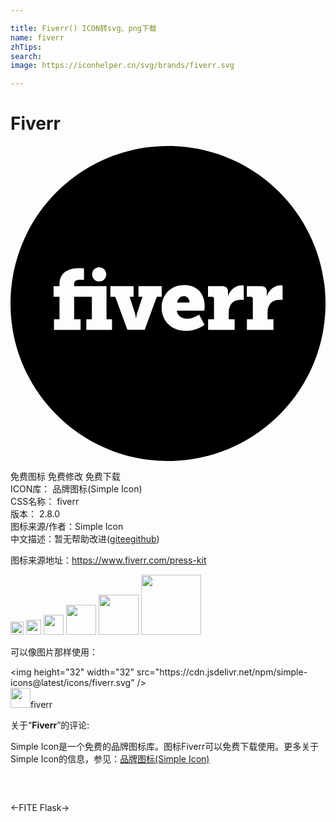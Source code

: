```yaml
---

title: Fiverr() ICON转svg、png下载
name: fiverr
zhTips: 
search: 
image: https://iconhelper.cn/svg/brands/fiverr.svg

---
```


# Fiverr  <small style="font-size: 60%;font-weight: 100"></small>

<div id="svg" class="svg-wrap">
<svg role="img" viewBox="0 0 24 24" xmlns="http://www.w3.org/2000/svg"><title>Fiverr icon</title><path d="M13.639,11.928h-0.954c0.06-0.258,0.216-0.492,0.534-0.492C13.465,11.436,13.639,11.664,13.639,11.928z M24.001,12 c0,6.627-5.373,12-12,12s-12-5.373-12-12s5.373-12,12-12S24.001,5.373,24.001,12z M6.217,9.78c0,0.298,0.242,0.54,0.54,0.54 c0.298,0,0.54-0.242,0.54-0.54s-0.242-0.54-0.54-0.54C6.459,9.24,6.217,9.482,6.217,9.78z M7.735,13.2h-0.42v-2.526H4.849v-0.162 c0-0.318,0.318-0.324,0.48-0.324c0.186,0,0.27,0.018,0.27,0.018V9.33c0,0-0.168-0.024-0.396-0.024c-0.516,0-1.47,0.144-1.47,1.236 v0.138h-0.45v0.81h0.45v1.71h-0.42v0.81h2.028V13.2H4.849v-1.71h1.35v1.71h-0.42v0.81h1.956V13.2z M11.149,11.484h0.372v-0.81 h-1.77v0.81h0.3l-0.384,1.2c-0.072,0.198-0.09,0.438-0.09,0.438H9.553c0,0-0.018-0.24-0.09-0.438l-0.384-1.2h0.3v-0.81h-1.77v0.81 h0.372l0.924,2.52h1.32L11.149,11.484z M14.797,12.204c0-0.924-0.558-1.608-1.548-1.608c-1.074,0-1.734,0.762-1.734,1.74 c0,0.888,0.642,1.746,1.83,1.746c0.9,0,1.434-0.468,1.434-0.468l-0.408-0.774c0,0-0.444,0.318-0.936,0.318 c-0.354,0-0.69-0.186-0.774-0.612h2.112C14.767,12.54,14.797,12.312,14.797,12.204L14.797,12.204z M17.773,10.632 c0,0-0.066-0.012-0.132-0.012c-0.51-0.006-0.93,0.366-1.068,0.822v0h-0.012c0,0,0.012-0.066,0.012-0.168V11.1 c0-0.306-0.168-0.426-0.474-0.426h-1.05v0.81h0.312c0.09,0,0.144,0.054,0.144,0.144V13.2h-0.45v0.81h2.022V13.2h-0.45v-0.486 c0-0.606,0.3-1.002,0.918-1.002c0.138,0,0.228,0.018,0.228,0.018V10.632z M20.731,11.73v-1.098c0,0-0.066-0.012-0.132-0.012 c-0.504-0.006-0.924,0.366-1.068,0.822v0h-0.012c0,0,0.012-0.066,0.012-0.168V11.1c0-0.306-0.168-0.426-0.474-0.426h-1.05v0.81 h0.312c0.09,0,0.144,0.054,0.144,0.144V13.2h-0.45v0.81h2.022V13.2h-0.45v-0.486c0-0.606,0.3-1.002,0.918-1.002 C20.641,11.712,20.731,11.73,20.731,11.73z"/></svg>
</div>
<detail full-name='fiverr'></detail>

<div class="detail-page">
<p>
<span><span class="badge-success badge">免费图标</span> <span class="badge-success badge">免费修改</span>  <span class="badge-success badge">免费下载</span> </span>
<br/>
<span>
ICON库：
<span class="badge-secondary badge">品牌图标(Simple Icon)</span> 
</span>
<br/>
<span>
CSS名称：
<span class="badge-secondary badge">fiverr</span> 
</span>

<br/>
<span>
版本：
<span class="badge-secondary badge">2.8.0</span> 
</span>
<br/>
<span>图标来源/作者：<span class="badge-light badge">Simple Icon</span></span> 
<br/>
<span class="zh-detail">中文描述：暂无<span class="help-link"><span>帮助改进</span>(<a href="https://gitee.com/liuwave/icon-helper/edit/master/json/brands/fiverr.json" target="_blank" rel="noopener noreferrer">gitee</a><a href="https://github.com/liuwave/icon-helper/edit/master/json/brands/fiverr.json" target="_blank" rel="noopener noreferrer">github</a></span>)</span><br/>
</p>
</div><div class="description description alert alert-light"><p>图标来源地址：<a href="https://www.fiverr.com/press-kit" target="_blank" rel="noopener noreferrer">https://www.fiverr.com/press-kit</a></p></div>
<div class="alert alert-dark">
<img height="21" width="21" src="https://cdn.jsdelivr.net/npm/simple-icons@latest/icons/fiverr.svg" />
<img height="24" width="24" src="https://cdn.jsdelivr.net/npm/simple-icons@latest/icons/fiverr.svg" />
<img height="32" width="32" src="https://cdn.jsdelivr.net/npm/simple-icons@latest/icons/fiverr.svg" />
<img height="48" width="48" src="https://cdn.jsdelivr.net/npm/simple-icons@latest/icons/fiverr.svg" />
<img height="64" width="64" src="https://cdn.jsdelivr.net/npm/simple-icons@latest/icons/fiverr.svg" />
<img height="96" width="96" src="https://cdn.jsdelivr.net/npm/simple-icons@latest/icons/fiverr.svg" />

</div>
<div>
  <p>可以像图片那样使用：    
  </p>
  <div class="alert alert-primary" style="font-size: 14px">
    &lt;img height="32" width="32" src="https://cdn.jsdelivr.net/npm/simple-icons@latest/icons/fiverr.svg" /&gt;
    <copy-btn content='<img height="32" width="32" src="https://cdn.jsdelivr.net/npm/simple-icons@latest/icons/fiverr.svg" />'></copy-btn>
  </div>
  <div class="alert alert-secondary">
    <img height="32" width="32" src="https://cdn.jsdelivr.net/npm/simple-icons@latest/icons/fiverr.svg" />fiverr
    <copy-btn content="fiverr" btn-title="复制图标名称"></copy-btn>
  </div>
</div>
<div class="icon-detail__container">
<p>关于“<b>Fiverr</b>”的评论:</p>
</div>
<Vssue title="关于“Fiverr”的评论" />
<div><p>Simple Icon是一个免费的品牌图标库。图标Fiverr可以免费下载使用。更多关于  Simple Icon的信息，参见：<a target="_blank" href="https://iconhelper.cn/brands.html">品牌图标(Simple Icon)</a>
</p></div>


<div style="padding:2rem 0 " class="page-nav"><p class="inner"><span class="prev">←<router-link to="/icon/fite.html">FITE</router-link></span> <span class="next"><router-link to="/icon/flask.html">Flask</router-link>→</span></p></div>
